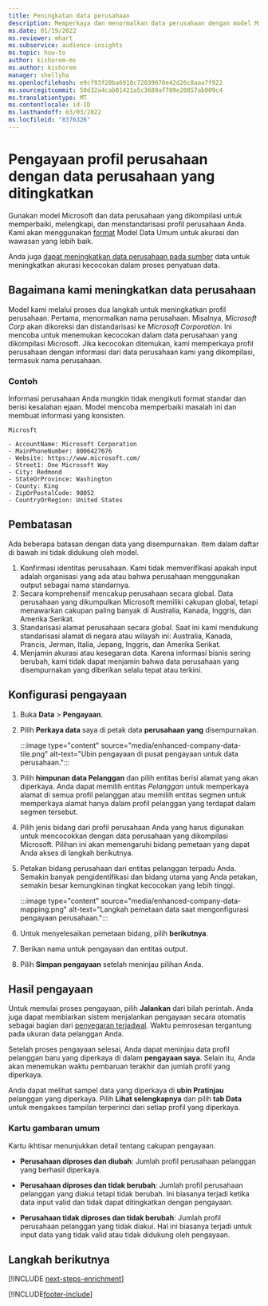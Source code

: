```yaml
---
title: Peningkatan data perusahaan
description: Memperkaya dan menormalkan data perusahaan dengan model Microsoft.
ms.date: 01/19/2022
ms.reviewer: mhart
ms.subservice: audience-insights
ms.topic: how-to
author: kishorem-ms
ms.author: kishorem
manager: shellyha
ms.openlocfilehash: e9cf93f28ba6918c72039670e42d26c8aaa7f922
ms.sourcegitcommit: 50d32a4cab01421a5c3689af789e20857ab009c4
ms.translationtype: MT
ms.contentlocale: id-ID
ms.lasthandoff: 03/03/2022
ms.locfileid: "8376326"
---
```

# <a name="enrichment-of-company-profiles-with-enhanced-company-data"></a>Pengayaan profil perusahaan dengan data perusahaan yang ditingkatkan

Gunakan model Microsoft dan data perusahaan yang dikompilasi untuk memperbaiki, melengkapi, dan menstandarisasi profil perusahaan Anda. Kami akan menggunakan [format](/common-data-model/schema/core/applicationcommon/account) Model Data Umum untuk akurasi dan wawasan yang lebih baik.

Anda juga [dapat meningkatkan data perusahaan pada sumber](data-sources-enrichment.md) data untuk meningkatkan akurasi kecocokan dalam proses penyatuan data. 

## <a name="how-we-enhance-company-data"></a>Bagaimana kami meningkatkan data perusahaan

Model kami melalui proses dua langkah untuk meningkatkan profil perusahaan. Pertama, menormalkan nama perusahaan. Misalnya, *Microsoft Corp* akan dikoreksi dan distandarisasi ke *Microsoft Corporation*. Ini mencoba untuk menemukan kecocokan dalam data perusahaan yang dikompilasi Microsoft. Jika kecocokan ditemukan, kami memperkaya profil perusahaan dengan informasi dari data perusahaan kami yang dikompilasi, termasuk nama perusahaan.


### <a name="example"></a>Contoh

Informasi perusahaan Anda mungkin tidak mengikuti format standar dan berisi kesalahan ejaan. Model mencoba memperbaiki masalah ini dan membuat informasi yang konsisten.

```Input
Microsft
```

```Output
- AccountName: Microsoft Corporation
- MainPhoneNumber: 8006427676
- Website: https://www.microsoft.com/
- Street1: One Microsoft Way
- City: Redmond
- StateOrProvince: Washington
- County: King
- ZipOrPostalCode: 98052
- CountryOrRegion: United States
```

## <a name="limitations"></a>Pembatasan

Ada beberapa batasan dengan data yang disempurnakan. Item dalam daftar di bawah ini tidak didukung oleh model.

1.  Konfirmasi identitas perusahaan. Kami tidak memverifikasi apakah input adalah organisasi yang ada atau bahwa perusahaan menggunakan output sebagai nama standarnya.
2.  Secara komprehensif mencakup perusahaan secara global. Data perusahaan yang dikumpulkan Microsoft memiliki cakupan global, tetapi menawarkan cakupan paling banyak di Australia, Kanada, Inggris, dan Amerika Serikat.
3.  Standarisasi alamat perusahaan secara global. Saat ini kami mendukung standarisasi alamat di negara atau wilayah ini: Australia, Kanada, Prancis, Jerman, Italia, Jepang, Inggris, dan Amerika Serikat.
4.  Menjamin akurasi atau kesegaran data. Karena informasi bisnis sering berubah, kami tidak dapat menjamin bahwa data perusahaan yang disempurnakan yang diberikan selalu tepat atau terkini.

## <a name="configure-the-enrichment"></a>Konfigurasi pengayaan

1. Buka **Data** > **Pengayaan**.

1. Pilih **Perkaya data** saya di petak data **perusahaan yang** disempurnakan.

   :::image type="content" source="media/enhanced-company-data-tile.png" alt-text="Ubin pengayaan di pusat pengayaan untuk data perusahaan.":::

1. Pilih **himpunan data Pelanggan** dan pilih entitas berisi alamat yang akan diperkaya. Anda dapat memilih entitas *Pelanggan* untuk memperkaya alamat di semua profil pelanggan atau memilih entitas segmen untuk memperkaya alamat hanya dalam profil pelanggan yang terdapat dalam segmen tersebut.

1. Pilih jenis bidang dari profil perusahaan Anda yang harus digunakan untuk mencocokkan dengan data perusahaan yang dikompilasi Microsoft. Pilihan ini akan memengaruhi bidang pemetaan yang dapat Anda akses di langkah berikutnya.

1.  Petakan bidang perusahaan dari entitas pelanggan terpadu Anda. Semakin banyak pengidentifikasi dan bidang utama yang Anda petakan, semakin besar kemungkinan tingkat kecocokan yang lebih tinggi.

    :::image type="content" source="media/enhanced-company-data-mapping.png" alt-text="Langkah pemetaan data saat mengonfigurasi pengayaan perusahaan.":::

1. Untuk menyelesaikan pemetaan bidang, pilih **berikutnya**.

1. Berikan nama untuk pengayaan dan entitas output.

1. Pilih **Simpan pengayaan** setelah meninjau pilihan Anda.

## <a name="enrichment-results"></a>Hasil pengayaan

Untuk memulai proses pengayaan, pilih **Jalankan** dari bilah perintah. Anda juga dapat membiarkan sistem menjalankan pengayaan secara otomatis sebagai bagian dari [penyegaran terjadwal](system.md#schedule-tab). Waktu pemrosesan tergantung pada ukuran data pelanggan Anda.

Setelah proses pengayaan selesai, Anda dapat meninjau data profil pelanggan baru yang diperkaya di dalam **pengayaan saya**. Selain itu, Anda akan menemukan waktu pembaruan terakhir dan jumlah profil yang diperkaya.

Anda dapat melihat sampel data yang diperkaya di **ubin Pratinjau** pelanggan yang diperkaya. Pilih **Lihat selengkapnya** dan pilih **tab Data** untuk mengakses tampilan terperinci dari setiap profil yang diperkaya.

### <a name="overview-card"></a>Kartu gambaran umum

Kartu ikhtisar menunjukkan detail tentang cakupan pengayaan. 

* **Perusahaan diproses dan diubah**: Jumlah profil perusahaan pelanggan yang berhasil diperkaya.

* **Perusahaan diproses dan tidak berubah**: Jumlah profil perusahaan pelanggan yang diakui tetapi tidak berubah. Ini biasanya terjadi ketika data input valid dan tidak dapat ditingkatkan dengan pengayaan.

* **Perusahaan tidak diproses dan tidak berubah**: Jumlah profil perusahaan pelanggan yang tidak diakui. Hal ini biasanya terjadi untuk input data yang tidak valid atau tidak didukung oleh pengayaan.

## <a name="next-steps"></a>Langkah berikutnya

[!INCLUDE [next-steps-enrichment](../includes/next-steps-enrichment.md)]

[!INCLUDE[footer-include](../includes/footer-banner.md)]
